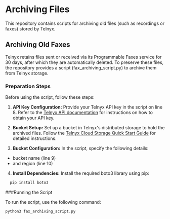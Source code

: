 # Archiving Files

This repository contains scripts for archiving old files (such as recordings or faxes) stored by Telnyx.

## Archiving Old Faxes

Telnyx retains files sent or received via its Programmable Faxes service for 30 days, after which they are automatically deleted. To preserve these files, the repository provides a script (fax_archiving_script.py) to archive them from Telnyx storage.

### Preparation Steps

Before using the script, follow these steps:

1. **API Key Configuration:**
Provide your Telnyx API key in the script on line 8. Refer to the [Telnyx API documentation](https://developers.telnyx.com/docs/development#obtain-your-api-keys) for instructions on how to obtain your API key.
   
2. **Bucket Setup:**
Set up a bucket in Telnyx's distributed storage to hold the archived files. Follow the [Telnyx Cloud Storage Quick Start Guide](https://developers.telnyx.com/docs/cloud-storage/quick-start) for detailed instructions. 
   
3. **Bucket Configuration:**
In the script, specify the following details:
- bucket name (line 9)
- and region (line 10)

4. **Install Dependencies:**
Install the required boto3 library using pip:  
```bash
  pip install boto3
```
###Running the Script

To run the script, use the following command:

```
python3 fax_archiving_script.py
```